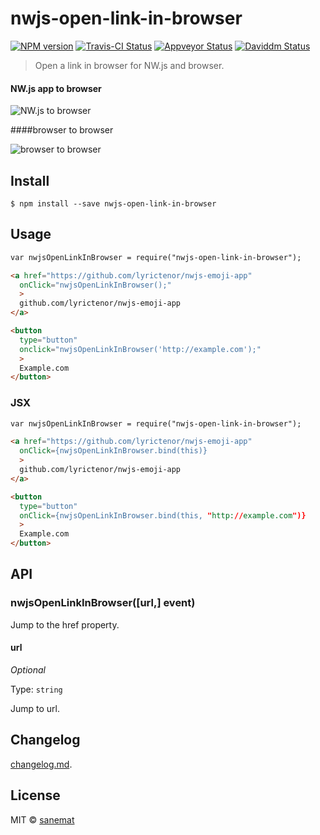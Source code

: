 # nwjs-open-link-in-browser

[![NPM version][npm-image]][npm-url] [![Travis-CI Status][travis-image]][travis-url] [![Appveyor Status][appveyor-image]][appveyor-url] [![Daviddm Status][daviddm-image]][daviddm-url]

> Open a link in browser for NW.js and browser.

#### NW.js app to browser

![NW.js to browser](https://cloud.githubusercontent.com/assets/75448/8766185/d31b7a8c-2e68-11e5-9e25-9ef01bfb3606.gif)

####browser to browser

![browser to browser](https://cloud.githubusercontent.com/assets/75448/8766204/4174fdc8-2e69-11e5-969b-6c46a0f87c45.gif)


## Install

```
$ npm install --save nwjs-open-link-in-browser
```


## Usage

```html
var nwjsOpenLinkInBrowser = require("nwjs-open-link-in-browser");

<a href="https://github.com/lyrictenor/nwjs-emoji-app"
  onClick="nwjsOpenLinkInBrowser();"
  >
  github.com/lyrictenor/nwjs-emoji-app
</a>

<button
  type="button"
  onclick="nwjsOpenLinkInBrowser('http://example.com');"
  >
  Example.com
</button>
```

### JSX

```html
var nwjsOpenLinkInBrowser = require("nwjs-open-link-in-browser");

<a href="https://github.com/lyrictenor/nwjs-emoji-app"
  onClick={nwjsOpenLinkInBrowser.bind(this)}
  >
  github.com/lyrictenor/nwjs-emoji-app
</a>

<button
  type="button"
  onClick={nwjsOpenLinkInBrowser.bind(this, "http://example.com")}
  >
  Example.com
</button>
```



## API

### nwjsOpenLinkInBrowser([url,] event)

Jump to the href property.

#### url

*Optional*

Type: `string`

Jump to url.


## Changelog

[changelog.md](./changelog.md).


## License

MIT © [sanemat](http://sane.jp)


[travis-url]: https://travis-ci.org/lyrictenor/nwjs-open-link-in-browser
[travis-image]: https://img.shields.io/travis/lyrictenor/nwjs-open-link-in-browser/master.svg?style=flat-square&label=travis
[appveyor-url]: https://ci.appveyor.com/project/sanemat/nwjs-open-link-in-browser/branch/master
[appveyor-image]: https://img.shields.io/appveyor/ci/sanemat/nwjs-open-link-in-browser/master.svg?style=flat-square&label=appveyor
[npm-url]: https://npmjs.org/package/nwjs-open-link-in-browser
[npm-image]: https://img.shields.io/npm/v/nwjs-open-link-in-browser.svg?style=flat-square
[daviddm-url]: https://david-dm.org/lyrictenor/nwjs-open-link-in-browser
[daviddm-image]: https://img.shields.io/david/lyrictenor/nwjs-open-link-in-browser.svg?style=flat-square
